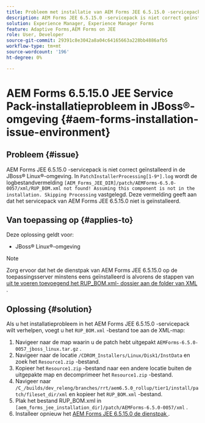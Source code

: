 ```yaml
---
title: Probleem met installatie van AEM Forms JEE 6.5.15.0 -servicepack in JBoss® Linux®-omgeving
description: AEM Forms JEE 6.5.15.0 -servicepack is niet correct geïnstalleerd in de JBoss® Linux®-omgeving. Eventuele patchwijzigingen worden niet toegepast op de toepassingsserver. Voeg het bestand RUP_BOM.xml toe aan de XML-map.
solution: Experience Manager, Experience Manager Forms
feature: Adaptive Forms,AEM Forms on JEE
role: User, Developer
source-git-commit: 29391c8e3042a8a04c64165663a228bb4886afb5
workflow-type: tm+mt
source-wordcount: '196'
ht-degree: 0%

---
```


# AEM Forms 6.5.15.0 JEE Service Pack-installatieprobleem in JBoss®-omgeving {#aem-forms-installation-issue-environment}

## Probleem {#issue}

AEM Forms JEE 6.5.15.0 -servicepack is niet correct geïnstalleerd in de JBoss® Linux®-omgeving. In `PatchInstallerProcessing[1-9*].log` wordt de logbestandvermelding `[AEM_Forms_JEE_DIR]/patch/AEMForms-6.5.0-0057/xml/RUP_BOM.xml not found! Assuming this component is not in the installation. Skipping Processing` vastgelegd. Deze vermelding geeft aan dat het servicepack van AEM Forms JEE 6.5.15.0 niet is geïnstalleerd.

## Van toepassing op {#applies-to}

Deze oplossing geldt voor:
* JBoss® Linux®-omgeving

>[!NOTE]
>
> Zorg ervoor dat het de dienstpak van AEM Forms JEE 6.5.15.0 op de toepassingsserver minstens eens geïnstalleerd is alvorens de stappen van [ uit te voeren toevoegend het RUP_BOM.xml- dossier aan de folder van XML ](#solution-solution).

## Oplossing {#solution}

Als u het installatieprobleem in het AEM Forms JEE 6.5.15.0 -servicepack wilt verhelpen, voegt u het `RUP_BOM.xml` -bestand toe aan de XML-map:
1. Navigeer naar de map waarin u de patch hebt uitgepakt `AEMForms-6.5.0-0057_jboss_linux.tar.gz` .
1. Navigeer naar de locatie `/CDROM_Installers/Linux/Disk1/InstData` en zoek het `Resource1.zip` -bestand.
1. Kopieer het `Resource1.zip` -bestand naar een andere locatie buiten de uitgepakte map en decomprimeer het `Resource1.zip` -bestand.
1. Navigeer naar `/C_/builds/dev_releng/branches/rrt/aem6.5.0_rollup/tier1/install/patch/fileset_dir/xml` en kopieer het `RUP_BOM.xml` -bestand.
1. Plak het bestand RUP_BOM.xml in `[aem_forms_jee_installation_dir]/patch/AEMForms-6.5.0-0057/xml` .
1. Installeer opnieuw het [ AEM Forms JEE 6.5.15.0 de dienstpak ](https://experienceleague.adobe.com/docs/experience-manager-release-information/aem-release-updates/forms-updates/aem-forms-releases.html).
